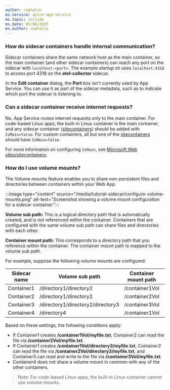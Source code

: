 ```yaml
---
author: cephalin
ms.service: azure-app-service
ms.topic: include
ms.date: 05/08/2025
ms.author: cephalin
---
```


### How do sidecar containers handle internal communication?

Sidecar containers share the same network host as the main container, so the main container (and other sidecar containers) can reach any port on the sidecar with `localhost:<port>`. The example *startup.sh* uses `localhost:4318` to access port 4318 on the **otel-collector** sidecar.

In the **Edit container** dialog, the **Port** box isn't currently used by App Service. You can use it as part of the sidecar metadata, such as to indicate which port the sidecar is listening to.

### Can a sidecar container receive internet requests?

No. App Service routes internet requests only to the main container. For code-based Linux apps, the built-in Linux container is the main container, and any sidecar container ([sitecontainers](/azure/templates/microsoft.web/sites/sitecontainers)) should be added with `IsMain=false`. For custom containers, all but one of the [sitecontainers](/azure/templates/microsoft.web/sites/sitecontainers) should have `IsMain=false`.

For more information on configuring `IsMain`, see [Microsoft.Web sites/sitecontainers](/azure/templates/microsoft.web/sites/sitecontainers).

### How do I use volume mounts?

The Volume mounts feature enables you to share non-persistent files and directories between containers within your Web App.

:::image type="content" source="/media/tutorial-sidecar/configure-volume-mounts.png" alt-text="Screenshot showing a volume mount configuration for a sidecar container.":::

**Volume sub path:** This is a logical directory path that is automatically created, and is not referenced within the container. Containers that are configured with the same volume sub path can share files and directories with each other.

**Container mount path:** This corresponds to a directory path that you reference within the container. The container mount path is mapped to the volume sub path.

For example, suppose the following volume mounts are configured:

| Sidecar name | Volume sub path | Container mount path | Read-only |
| ------------ | --------------- | -------------------- | --------- |
| Container1 | /directory1/directory2 | /container1Vol | False |
| Container2 | /directory1/directory2 | /container2Vol | True |
| Container3 | /directory1/directory2/directory3 | /container3Vol | False |
| Container4 | /directory4 | /container1Vol | False |

Based on these settings, the following conditions apply:
-	If Container1 creates **/container1Vol/myfile.txt**, Container2 can read the file via **/container2Vol/myfile.txt**.
-	If Container1 creates **/container1Vol/directory3/myfile.txt**, Container2 can read the file via **/container2Vol/directory3/myfile.txt**, and Container3 can read and write to the file via **/container3Vol/myfile.txt**.
-	Container4 does not share a volume mount in common with any of the other containers.

> Note: For code-based Linux apps, the built-in Linux container cannot use volume mounts.
